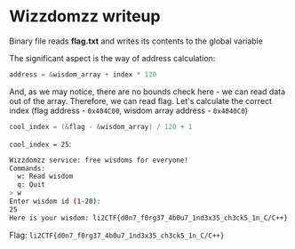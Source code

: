 # Wizzdomzz writeup
Binary file reads **flag.txt** and writes its contents to the global variable

The significant aspect is the way of address calculation:

```c
address = &wisdom_array + index * 120
```

And, as we may notice, there are no bounds check here - we can read data out of the array. Therefore, we can read flag. Let's calculate the correct index (flag address - `0x404C00`, wisdom array address - `0x4040C0`)

```c
cool_index = (&flag - &wisdom_array) / 120 + 1
```

`cool_index = 25`:

```bash
Wizzdomzz service: free wisdoms for everyone!
Commands:
  w: Read wisdom
  q: Quit
> w
Enter wisdom id (1-20):
25
Here is your wisdom: li2CTF{d0n7_f0rg37_4b0u7_1nd3x35_ch3ck5_1n_C/C++}
```

Flag: `li2CTF{d0n7_f0rg37_4b0u7_1nd3x35_ch3ck5_1n_C/C++}`
